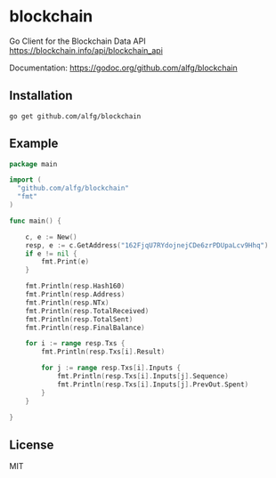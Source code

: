 blockchain
==========

Go Client for the Blockchain Data API https://blockchain.info/api/blockchain_api

Documentation: https://godoc.org/github.com/alfg/blockchain

## Installation

```
go get github.com/alfg/blockchain
```

## Example

```go
package main

import (
  "github.com/alfg/blockchain"
  "fmt"
)

func main() {

	c, e := New()
	resp, e := c.GetAddress("162FjqU7RYdojnejCDe6zrPDUpaLcv9Hhq")
	if e != nil {
		fmt.Print(e)
	}

	fmt.Println(resp.Hash160)
	fmt.Println(resp.Address)
	fmt.Println(resp.NTx)
	fmt.Println(resp.TotalReceived)
	fmt.Println(resp.TotalSent)
	fmt.Println(resp.FinalBalance)

	for i := range resp.Txs {
		fmt.Println(resp.Txs[i].Result)

		for j := range resp.Txs[i].Inputs {
			fmt.Println(resp.Txs[i].Inputs[j].Sequence)
			fmt.Println(resp.Txs[i].Inputs[j].PrevOut.Spent)
		}
	}

}
```

## License

MIT
